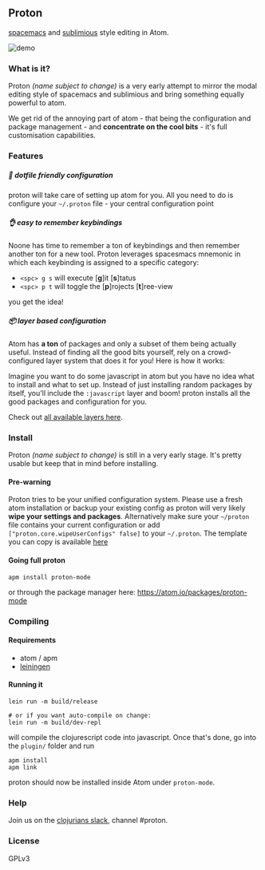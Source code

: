## Proton

[spacemacs][1] and [sublimious][2] style editing in Atom.

![demo][3]

### What is it?

Proton *(name subject to change)* is a very early attempt to mirror the modal editing style of spacemacs and sublimious and bring something equally powerful to atom.

We get rid of the annoying part of atom - that being the configuration and package management - and __concentrate on the cool bits__ - it's full customisation capabilities.

### Features
##### :handbag: dotfile friendly configuration
proton will take care of setting up atom for you. All you need to do is configure your `~/.proton` file - your central configuration point

##### :ok_hand: easy to remember keybindings

Noone has time to remember a ton of keybindings and then remember another ton for a new tool. Proton leverages spacesmacs mnemonic in which each keybinding is assigned to a specific category:

- `<spc> g s` will execute [__g__]it [__s__]tatus
- `<spc> p t` will toggle the [__p__]rojects [__t__]ree-view

you get the idea!

##### :package: layer based configuration
Atom has __a ton__ of packages and only a subset of them being actually useful. Instead of finding all the good bits yourself, rely on a crowd-configured layer system that does it for you! Here is how it works:

Imagine you want to do some javascript in atom but you have no idea what to install and what to set up. Instead of just installing random packages by itself, you'll include the `:javascript` layer and boom! proton installs all the good packages and configuration for you.

Check out [all available layers here][4].

### Install

Proton *(name subject to change)* is still in a very early stage. It's pretty usable but keep that in mind before installing.

#### Pre-warning
Proton tries to be your unified configuration system. Please use a fresh atom installation or backup your existing config as proton will very likely __wipe your settings and packages__. Alternatively make sure your `~/proton` file contains your current configuration or add `["proton.core.wipeUserConfigs" false]` to your `~/.proton`. The template you can copy is available [here](https://github.com/dvcrn/proton/blob/master/plugin/templates/proton.edn)

#### Going full proton

```
apm install proton-mode
```

or through the package manager here: https://atom.io/packages/proton-mode

### Compiling

#### Requirements
- atom / apm
- [leiningen](http://leiningen.org/)

#### Running it

```
lein run -m build/release

# or if you want auto-compile on change:
lein run -m build/dev-repl
```
will compile the clojurescript code into javascript. Once that's done, go into the `plugin/` folder and run

```
apm install
apm link
```

proton should now be installed inside Atom under `proton-mode`.

### Help

Join us on the [clojurians slack](http://clojurians.net), channel #proton.

### License

GPLv3

[1]: https://github.com/syl20bnr/spacemacs/
[2]: https://github.com/dvcrn/sublimious
[3]: https://raw.githubusercontent.com/dvcrn/proton/master/plugin/resources/showcase.gif
[4]: https://github.com/dvcrn/proton/tree/master/src/cljs/proton/layers
